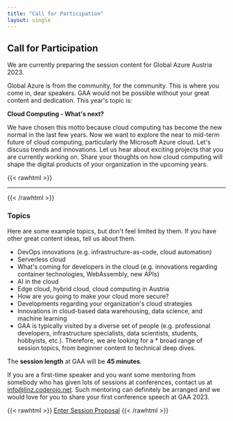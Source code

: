 ```yaml
---
title: "Call for Participation"
layout: single
---
```


## Call for Participation

We are currently preparing the session content for Global Azure Austria 2023.

Global Azure is from the community, for the community. This is where you come in, dear speakers. GAA would not be possible without your great content and dedication. This year's topic is:

**Cloud Computing - What's next?**

We have chosen this motto because cloud computing has become the new normal in the last few years. Now we want to explore the near to mid-term future of cloud computing, particularly the Microsoft Azure cloud. Let's discuss trends and innovations. Let us hear about exciting projects that you are currently working on. Share your thoughts on how cloud computing will shape the digital products of your organization in the upcoming years.

{{< rawhtml >}}
<hr/>
{{< /rawhtml >}}

### Topics

Here are some example topics, but don't feel limited by them. If you have other great content ideas, tell us about them.

* DevOps innovations (e.g. infrastructure-as-code, cloud automation)
* Serverless cloud
* What's coming for developers in the cloud (e.g. innovations regarding container technologies, WebAssembly, new APIs)
* AI in the cloud
* Edge cloud, hybrid cloud, cloud computing in Austria
* How are you going to make your cloud more secure?
* Developments regarding your organization's cloud strategies
* Innovations in cloud-based data warehousing, data science, and machine learning
* GAA is typically visited by a diverse set of people (e.g. professional developers, infrastructure specialists, data scientists, students, hobbyists, etc.). Therefore, we are looking for a * broad range of session topics, from beginner content to technical deep dives.

The **session length** at GAA will be **45 minutes**.

If you are a first-time speaker and you want some mentoring from somebody who has given lots of sessions at conferences, contact us at [info@linz.coderojo.net](mailto:info@linz.coderojo.net). Such mentoring can definitely be arranged and we would love for you to share your first conference speech at GAA 2023.

{{< rawhtml >}}
<a href="https://sessionize.com/gaa-2023/" class="btn btn-primary btn-xl" target="_blank">Enter Session Proposal</a>
{{< /rawhtml >}}

